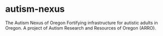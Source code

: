 # autism-nexus

The Autism Nexus of Oregon
Fortifying infrastructure for autistic adults in Oregon. A project of Autism Research and Resources of Oregon (ARRO).
